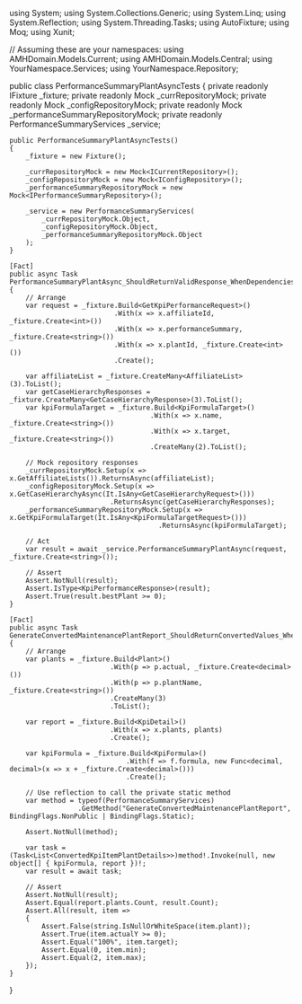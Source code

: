 using System;
using System.Collections.Generic;
using System.Linq;
using System.Reflection;
using System.Threading.Tasks;
using AutoFixture;
using Moq;
using Xunit;

// Assuming these are your namespaces:
using AMHDomain.Models.Current;
using AMHDomain.Models.Central;
using YourNamespace.Services;
using YourNamespace.Repository;

public class PerformanceSummaryPlantAsyncTests
{
    private readonly IFixture _fixture;
    private readonly Mock<ICurrentRepository> _currRepositoryMock;
    private readonly Mock<IConfigRepository> _configRepositoryMock;
    private readonly Mock<IPerformanceSummaryRepository> _performanceSummaryRepositoryMock;
    private readonly PerformanceSummaryServices _service;

    public PerformanceSummaryPlantAsyncTests()
    {
        _fixture = new Fixture();

        _currRepositoryMock = new Mock<ICurrentRepository>();
        _configRepositoryMock = new Mock<IConfigRepository>();
        _performanceSummaryRepositoryMock = new Mock<IPerformanceSummaryRepository>();

        _service = new PerformanceSummaryServices(
            _currRepositoryMock.Object,
            _configRepositoryMock.Object,
            _performanceSummaryRepositoryMock.Object
        );
    }

    [Fact]
    public async Task PerformanceSummaryPlantAsync_ShouldReturnValidResponse_WhenDependenciesReturnData()
    {
        // Arrange
        var request = _fixture.Build<GetKpiPerformanceRequest>()
                              .With(x => x.affiliateId, _fixture.Create<int>())
                              .With(x => x.performanceSummary, _fixture.Create<string>())
                              .With(x => x.plantId, _fixture.Create<int>())
                              .Create();

        var affiliateList = _fixture.CreateMany<AffiliateList>(3).ToList();
        var getCaseHierarchyResponses = _fixture.CreateMany<GetCaseHierarchyResponse>(3).ToList();
        var kpiFormulaTarget = _fixture.Build<KpiFormulaTarget>()
                                       .With(x => x.name, _fixture.Create<string>())
                                       .With(x => x.target, _fixture.Create<string>())
                                       .CreateMany(2).ToList();

        // Mock repository responses
        _currRepositoryMock.Setup(x => x.GetAffiliateLists()).ReturnsAsync(affiliateList);
        _configRepositoryMock.Setup(x => x.GetCaseHierarchyAsync(It.IsAny<GetCaseHierarchyRequest>()))
                             .ReturnsAsync(getCaseHierarchyResponses);
        _performanceSummaryRepositoryMock.Setup(x => x.GetKpiFormulaTarget(It.IsAny<KpiFormulaTargetRequest>()))
                                         .ReturnsAsync(kpiFormulaTarget);

        // Act
        var result = await _service.PerformanceSummaryPlantAsync(request, _fixture.Create<string>());

        // Assert
        Assert.NotNull(result);
        Assert.IsType<KpiPerformanceResponse>(result);
        Assert.True(result.bestPlant >= 0);
    }

    [Fact]
    public async Task GenerateConvertedMaintenancePlantReport_ShouldReturnConvertedValues_WhenPlantsExist()
    {
        // Arrange
        var plants = _fixture.Build<Plant>()
                             .With(p => p.actual, _fixture.Create<decimal>())
                             .With(p => p.plantName, _fixture.Create<string>())
                             .CreateMany(3)
                             .ToList();

        var report = _fixture.Build<KpiDetail>()
                             .With(x => x.plants, plants)
                             .Create();

        var kpiFormula = _fixture.Build<KpiFormula>()
                                 .With(f => f.formula, new Func<decimal, decimal>(x => x + _fixture.Create<decimal>()))
                                 .Create();

        // Use reflection to call the private static method
        var method = typeof(PerformanceSummaryServices)
                     .GetMethod("GenerateConvertedMaintenancePlantReport", BindingFlags.NonPublic | BindingFlags.Static);

        Assert.NotNull(method);

        var task = (Task<List<ConvertedKpiItemPlantDetails>>)method!.Invoke(null, new object[] { kpiFormula, report })!;
        var result = await task;

        // Assert
        Assert.NotNull(result);
        Assert.Equal(report.plants.Count, result.Count);
        Assert.All(result, item =>
        {
            Assert.False(string.IsNullOrWhiteSpace(item.plant));
            Assert.True(item.actualY >= 0);
            Assert.Equal("100%", item.target);
            Assert.Equal(0, item.min);
            Assert.Equal(2, item.max);
        });
    }
}
